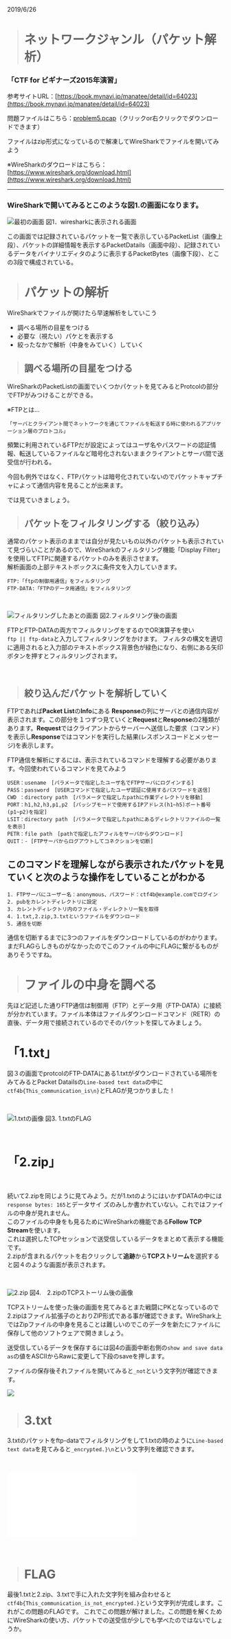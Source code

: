2019/6/26　
> # ネットワークジャンル（パケット解析）
### 「CTF for ビギナーズ2015年演習」

参考サイトURL：[https://book.mynavi.jp/manatee/detail/id=64023](https://book.mynavi.jp/manatee/detail/id=64023)


問題ファイルはこちら：[problem5.pcap](attach:problem5.pcap)（クリックor右クリックでダウンロードできます）

ファイルはzip形式になっているので解凍してWireSharkでファイルを開いてみよう<br>

※WireSharkのダウロードはこちら：[https://www.wireshark.org/download.html](https://www.wireshark.org/download.html)

----

### WireSharkで開いてみるとこのような図1.の画面になります。

![最初の画面](img/wireshark.png)
図1．wiresharkに表示される画面

この画面では記録されているパケットを一覧で表示しているPacketList（画像上段）、パケットの詳細情報を表示するPacketDatails（画面中段）、記録されているデータをバイナリエディタのように表示するPacketBytes（画像下段）、とこの3段で構成されている。

 > # パケットの解析

 WireSharkでファイルが開けたら早速解析をしていこう

- 調べる場所の目星をつける
- 必要な（視たい）パケとを表示する
- 絞ったなかで解析（中身をみていく）していく

> ## 調べる場所の目星をつける

WireSharkのPacketListの画面でいくつかパケットを見てみるとProtcolの部分でFTPがみつけることができる。

※FTPとは...

    「サーバとクライアント間でネットワークを通じてファイルを転送する時に使われるアプリケーション層のプロトコル」

頻繁に利用されているFTPだが設定によってはユーザ名やパスワードの認証情報、転送しているファイルなど暗号化されないままクライアントとサーバ間で送受信が行われる。

今回も例外ではなく、FTPパケットは暗号化されていないのでパケットキャプチャによって通信内容を見ることが出来ます。

では見ていきましょう。

> ## パケットをフィルタリングする（絞り込み）

通常のパケット表示のままでは自分が見たいもの以外のパケットも表示されていて見づらいことがあるので、WireSharkのフィルタリング機能「Display Filter」を使用してFTPに関連するパケットのみを表示させます。<br>
解析画面の上部テキストボックスに条件文を入力していきます。

    FTP:「ftpの制御用通信」をフィルタリング
    FTP-DATA:「FTPのデータ用通信」をフィルタリング

<br>

![フィルタリングしたあとの画面](img/wireshark2.png)
図2.フィルタリング後の画面
<br>

FTPとFTP-DATAの両方でフィルタリングをするのでOR演算子を使い<br>
`ftp || ftp-data`と入力してフィルタリングをかけます。
フィルタの構文を適切に適用されると入力部のテキストボックス背景色が緑色になり、右側にある矢印ボタンを押すとフィルタリングされます。

<br>

> ## 絞り込んだパケットを解析していく

FTPであれば**Packet List**の**Info**にある **Response**の列にサーバとの通信内容が表示されます。この部分を１つずつ見ていくと**Request**と**Response**の2種類があります。**Request**ではクライアントからサーバーへ送信した要求（コマンド）を表示し**Response**ではコマンドを実行した結果(レスポンスコードとメッセージ)を表示します。

FTP通信を解析にするには、表示されているコマンドを理解する必要があります。今回使われているコマンドを見てみよう

    USER：usename　[パラメータで指定したユーザ名でFTPサーバにログインする]
    PASS：password　[USERコマンドで指定したユーザ認証に使用するパスワードを送信]
    CWD ：directory path　[パラメータで指定したpathに作業ディレクトリを移動]
    PORT：h1,h2,h3,p1,p2　[パッシブモードで使用するIPアドレス(h1~h5)ポート番号(p1~p2)を指定]
    LSIT：directory path　[パラメータで指定したpathにあるディレクトリファイルの一覧を表示]
    PETR：file path　[pathで指定したアフィルをサーバからダウンロード]
    QUIT：- [FTPサーバからログアウトしてコネクションを切断]

## このコマンドを理解しながら表示されたパケットを見ていくと次のような操作をしていることがわかる

    1. FTPサーバにユーザー名：anonymous、パスワード：ctf4b@example.comでログイン
    2. pubをカレントディレクトリに設定 
    3. カレントディレクトリ内のファイル・ディレクトリ一覧を取得
    4. 1.txt,2.zip,3.txtというファイルをダウンロード
    5. 通信を切断

通信を切断するまでに3つのファイルをダウンロードしているのがわかります。
まだFLAGらしきものがなかったのでこのファイルの中にFLAGに繋がるものがありそうですね。

> # ファイルの中身を調べる

先ほど記述した通りFTP通信は制御用（FTP）とデータ用（FTP-DATA）に接続が分かれています。ファイル本体はファイルダウンロードコマンド（RETR）の直後、データ用で接続されているのでそのパケットを探してみましょう。

# 「1.txt」

図３の画面でprotcolのFTP-DATAにある1.txtがダウンロードされている場所をみてみるとPacket Datailsの`Line-based text data`の中に`ctf4b{This_communication_is\n}`とFLAGが見つかりました！

<br>

![1.txtの画像](img/wireshark3.png)
図3. 1.txtのFLAG

<br>

# 「2.zip」

<br>

続いて2.zipを同じように見てみよう。だが1.txtのようにはいかずDATAの中には`response bytes: 165`とデータサイ
ズのみしか書かれていない。これではファイルの中身が見れません。<br>
このファイルの中身をも見るためにWireSharkの機能である**Follow TCP Stream**を使います。<br>
これは選択したTCPセッションで送受信しているデータをまとめて表示する機能です。<br>
2.zipが含まれるパケットを右クリックして**追跡**から**TCPストリーム**を選択すると図４のような画面が表示されます。

<br>

![2.zip](img/wireshark5.png)
図4.　2.zipのTCPストーリム後の画像

TCPストリームを使った後の画面を見てみるとまた戦闘にPKとなっているので2.zipはファイル拡張子のとおりZIP形式である事が確認できます。WireShark上ではZipファイルの中身を見ることは難しいのでこのデータを新たにファイルに保存して他のソフトウェアで開きましょう。

送受信しているデータを保存するには図4の画面中断右側の`show and save data as`の値をASCIIからRawに変更して下段のsaveを押します。

ファイルの保存後それファイルを開いてみると`_not`という文字列が確認できます。


![](img/zip_flag.png)


># 3.txt

3.txtのパケットをftp-dataでフィルタリングをして1.txtの時のように`Line-based text data`を見てみると`_encrypted.}\n`という文字列を確認できます。

<br>

![](img/3.txt)

<br>


># FLAG

最後1.txtと2.zip、3.txtで手に入れた文字列を組み合わせると`ctf4b{This_communication_is_not_encrypted.}`という文字列が完成します。これがこの問題のFLAGです。
これでこの問題が解けました。この問題を解くためにWireSharkの使い方、パケットでの送受信が少しでも学べたのではないでしょうか。
























































